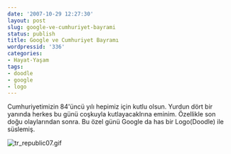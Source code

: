 ```yaml
---
date: '2007-10-29 12:27:30'
layout: post
slug: google-ve-cumhuriyet-bayrami
status: publish
title: Google ve Cumhuriyet Bayramı
wordpressid: '336'
categories:
- Hayat-Yaşam
tags:
- doodle
- google
- logo
---
```


Cumhuriyetimizin 84'üncü yılı hepimiz için kutlu olsun. Yurdun dört bir yanında herkes bu günü coşkuyla kutlayacaklrına eminim. Özellikle son doğu olaylarından sonra. Bu özel günü Google da has bir Logo(Doodle) ile süslemiş.

![tr_republic07.gif](http://arsln.org/image/tr_republic07.gif)
